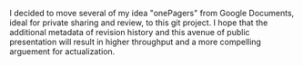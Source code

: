 I decided to move several of my idea "onePagers" from Google Documents, ideal for private sharing and review, to this git project. I hope that the additional metadata of revision history and this avenue of public presentation will result in higher throughput and a more compelling arguement for actualization.  
